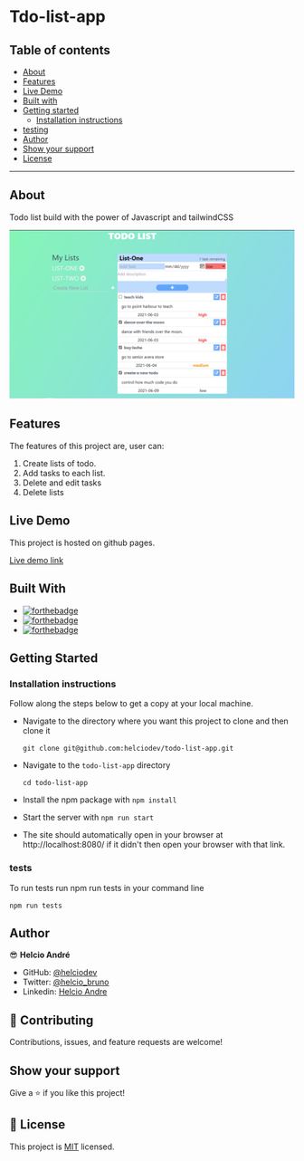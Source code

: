 # Tdo-list-app

## Table of contents

- [About](#about)
- [Features](#features)
- [Live Demo](#live-demo)
- [Built with](#built-with)
- [Getting started](#getting-started)
  - [Installation instructions](#installation-instructions)
- [testing](#tests)
- [Author](#author)
- [Show your support](#show-your-support)
- [License](#-license)

---

## About

Todo list build with the power of Javascript and tailwindCSS

![Screenshot-main-page](dist/todo-list.png)

## Features

The features of this project are, user can:

1. Create lists of todo.
2. Add tasks to each list.
3. Delete and edit tasks
4. Delete lists

## Live Demo

This project is hosted on github pages.

[Live demo link](https://helciodev-todo-app.netlify.app/)

## Built With

- [![forthebadge](https://forthebadge.com/images/badges/made-with-javascript.svg)](https://forthebadge.com)
- [![forthebadge](https://forthebadge.com/images/badges/uses-html.svg)](https://forthebadge.com)
- [![forthebadge](https://forthebadge.com/images/badges/uses-css.svg)](https://forthebadge.com)

## Getting Started

### Installation instructions

Follow along the steps below to get a copy at your local machine.

- Navigate to the directory where you want this project to clone and then clone it

  ```
  git clone git@github.com:helciodev/todo-list-app.git
  ```

- Navigate to the `todo-list-app` directory

  ```
  cd todo-list-app
  ```

- Install the npm package with `npm install`
- Start the server with `npm run start`
- The site should automatically open in your browser at http://localhost:8080/ if it didn't then open your browser with that link.

### tests
 To run tests run npm run tests in your command line
  ``` 
  npm run tests
   ```
## Author

😎 **Helcio André**

- GitHub: [@helciodev](https://github.com/helciodev)
- Twitter: [@helcio_bruno](https://twitter.com/helcio_bruno)
- Linkedin: [Helcio Andre](https://www.linkedin.com/in/helcio-andre/)

## 🤝 Contributing

Contributions, issues, and feature requests are welcome!

## Show your support

Give a ⭐️ if you like this project!

## 📝 License

This project is [MIT](./LICENSE) licensed.
